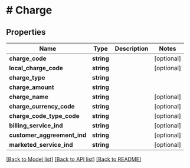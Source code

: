 # # Charge

## Properties

Name | Type | Description | Notes
------------ | ------------- | ------------- | -------------
**charge_code** | **string** |  | [optional] 
**local_charge_code** | **string** |  | [optional] 
**charge_type** | **string** |  | 
**charge_amount** | **string** |  | 
**charge_name** | **string** |  | [optional] 
**charge_currency_code** | **string** |  | [optional] 
**charge_code_type_code** | **string** |  | [optional] 
**billing_service_ind** | **string** |  | [optional] 
**customer_aggreement_ind** | **string** |  | [optional] 
**marketed_service_ind** | **string** |  | [optional] 

[[Back to Model list]](../../README.md#documentation-for-models) [[Back to API list]](../../README.md#documentation-for-api-endpoints) [[Back to README]](../../README.md)


